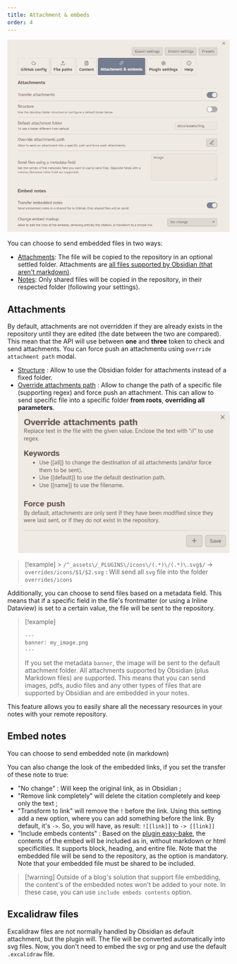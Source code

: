 ```yaml
---
title: Attachment & embeds
order: 4
---
```


![](../img/Embed.png)

You can choose to send embedded files in two ways:

- <u>Attachments</u>: The file will be copied to the repository in an optional settled folder. Attachments are [all files supported by Obsidian (that aren't markdown)](https://help.obsidian.md/Files+and+folders/Accepted+file+formats).
- <u>Notes</u>: Only shared files will be copied in the repository, in their respected folder (following your settings).

## Attachments

By default, attachments are not overridden if they are already exists in the repository until they are edited (the date between the two are compared). This mean that the API will use between **one** and **three** token to check and send attachments. You can force push an attachmentu using `override attachment path` modal.

- <u>Structure</u> : Allow to use the Obsidian folder for attachments instead of a fixed folder.
- <u>Override attachments path</u> : Allow to change the path of a specific file (supporting regex) and force push an attachment. This can allow to send specific file into a specific folder **from roots**, **overriding all parameters**.
  ![](../img/Embed_override_path.png)

> [!example] > `/^_assets\/_PLUGINS\/icons\/(.*)\/(.*)\.svg$/` → `overrides/icons/$1/$2.svg` : Will send all `svg` file into the folder `overrides/icons`

Additionally, you can choose to send files based on a metadata field. This means that if a specific field in the file's frontmatter (or using a Inline Dataview) is set to a certain value, the file will be sent to the repository.

> [!example]
>
> ```
> ---
> banner: my_image.png
> ---
> ```
>
> If you set the metadata `banner`, the image will be sent to the default attachment folder. All attachments supported by Obsidian (plus Markdown files) are supported.
> This means that you can send images, pdfs, audio files and any other types of files that are supported by Obsidian and are embedded in your notes.

This feature allows you to easily share all the necessary resources in your notes with your remote repository.

## Embed notes

You can choose to send embedded note (in markdown)

You can also change the look of the embedded links, if you set the transfer of these note to true:

- "No change" : Will keep the original link, as in Obsidian ;
- "Remove link completely" will delete the citation completely and keep only the text ;
- "Transform to link" will remove the `!` before the link.
  Using this setting add a new option, where you can add something before the link. By default, it's `->`. So, you will have, as result: `![[link]]` to `-> [[link]]`
- "Include embeds contents" : Based on the [plugin easy-bake](https://github.com/mgmeyers/obsidian-easy-bake), the contents of the embed will be included as in, without markdown or html specificities. It supports block, heading, and entire file. Note that the embedded file will be send to the repository, as the option is mandatory. Note that your embedded file must be shared to be included.

> [!warning] Outside of a blog's solution that support file embedding, the content's of the embedded notes won't be added to your note.
> In these case, you can use `include embeds contents` option.

## Excalidraw files

Excalidraw files are not normally handled by Obsidian as default attachment, but the plugin will. The file will be converted automatically into svg files. Now, you don't need to embed the svg or png and use the default `.excalidraw` file.
